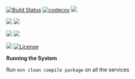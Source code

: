 [![Build Status](https://travis-ci.org/stackroute/ibm-wave3-plasma.svg?branch=v1.0.0)](https://travis-ci.org/stackroute/ibm-wave3-plasma)
[![codecov](https://codecov.io/gh/stackroute/ibm-wave3-plasma/branch/v1.0.0/graph/badge.svg)](https://codecov.io/gh/stackroute/ibm-wave3-plasma)
![](https://img.shields.io/codecov/c/github/stackroute/ibm-wave3-plasma.svg?style=flat)

![](https://img.shields.io/snyk/vulnerabilities/github/stackroute/ibm-wave3-plasma.svg?style=popout)
![](https://img.shields.io/github/issues/stackroute/ibm-wave3-plasma.svg?style=popout)

![](https://img.shields.io/github/contributors/stackroute/ibm-wave3-plasma.svg?style=popout)
![](https://img.shields.io/github/last-commit/stackroute/ibm-wave3-plasma.svg?style=popout)

![](https://img.shields.io/github/repo-size/stackroute/ibm-wave3-plasma.svg?style=popout)
[![License](https://img.shields.io/badge/License-Apache%202.0-blue.svg)](https://opensource.org/licenses/Apache-2.0)



****Running the System****

Run ```mvn clean compile package``` on all the services
